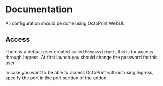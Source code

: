 # Documentation

All configuration should be done using OctoPrint WebUI.

## Access

There is a default user created called `homeassistant`, this is for access through Ingress. At first launch you should change the password for this user.

In case you want to be able to access OctoPrint without using Ingress, specify the port in the port section of the addon.